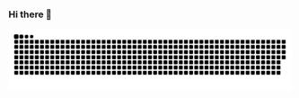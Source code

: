 ### Hi there 👋

<picture>
  <source media="(prefers-color-scheme: dark)" srcset="https://raw.githubusercontent.com/deidrah/deidrah/output/github-snake-dark.svg" />
  <source media="(prefers-color-scheme: light)" srcset="https://raw.githubusercontent.com/deidrah/deidrah/output/github-snake.svg" />
  <img alt="github-snake" src="https://raw.githubusercontent.com/deidrah/deidrah/output/github-snake.svg" />
</picture>

<!--
**deidrah/deidrah** is a ✨ _special_ ✨ repository because its `README.md` (this file) appears on your GitHub profile.

Here are some ideas to get you started:

- 🔭 I’m currently working on ...
- 🌱 I’m currently learning ...
- 👯 I’m looking to collaborate on ...
- 🤔 I’m looking for help with ...
- 💬 Ask me about ...
- 📫 How to reach me: ...
- 😄 Pronouns: ...
- ⚡ Fun fact: ...
-->
